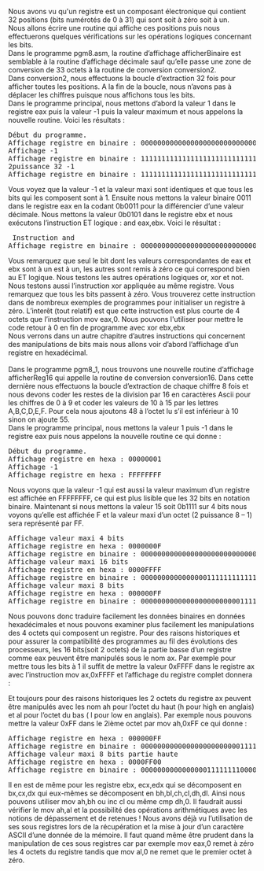 Nous avons vu qu'un registre est un composant électronique qui contient 32 positions (bits numérotés de 0 à 31) qui sont soit à zéro soit à un.<br>
Nous allons écrire une routine qui affiche ces positions puis nous effectuerons quelques vérifications sur les opérations logiques concernant les bits.<br>
Dans le programme pgm8.asm, la routine d’affichage afficherBinaire est semblable à la routine d’affichage décimale sauf qu’elle passe une zone de conversion de 33 octets à la routine de conversion conversion2.<br>
Dans conversion2, nous effectuons la boucle d’extraction 32 fois pour afficher toutes les positions. A la fin de la boucle, nous n’avons pas à déplacer les chiffres puisque nous affichons tous les bits.<br>
Dans le programme principal, nous mettons d’abord la valeur 1 dans le registre eax puis la valeur -1 puis la valeur maximum et nous appelons la nouvelle routine. Voici les résultats :
<pre>
Début du programme.
Affichage registre en binaire : 00000000000000000000000000000001
Affichage -1
Affichage registre en binaire : 11111111111111111111111111111111
2puissance 32 -1
Affichage registre en binaire : 11111111111111111111111111111111
</pre>
Vous voyez que la valeur -1 et la valeur maxi sont identiques et que tous les bits qui les composent sont à 1.
Ensuite nous mettons la valeur binaire 0011 dans le registre eax en la codant 0b0011 pour la différencier d’une valeur décimale. Nous mettons la valeur 0b0101 dans le registre ebx et nous exécutons l’instruction  ET logique : and eax,ebx. Voici le résultat :
<pre>
 Instruction and
Affichage registre en binaire : 00000000000000000000000000000001
</pre>
Vous remarquez que seul le bit dont les valeurs correspondantes de eax et ebx sont à un est à un, les autres sont remis à zéro ce qui correspond bien au ET logique. Nous testons les autres opérations logiques or, xor et not. <br>
Nous testons aussi l’instruction xor appliquée au même registre. Vous remarquez que tous les bits passent à zéro. Vous trouverez cette instruction dans de nombreux exemples de programmes pour initialiser un registre à zéro. L’interêt (tout relatif) est que cette instruction est plus courte de 4 octets que l’instruction mov eax,0. Nous pouvons l'utiliser pour mettre le code retour à 0 en fin de programme avec xor ebx,ebx<br>
Nous verrons dans un autre chapitre d’autres instructions qui concernent des manipulations de bits mais nous allons voir d’abord l’affichage d’un registre en hexadécimal.<br><br>
Dans le programme pgm8_1, nous trouvons une nouvelle routine d’affichage afficherReg16 qui appelle la routine de conversion conversion16. Dans cette dernière nous effectuons la boucle d’extraction de chaque chiffre 8 fois et nous devons coder les restes de la division par 16 en caractères Ascii pour les chiffres de 0 à 9 et coder les valeurs de 10 à 15 par les lettres A,B,C,D,E,F. Pour cela nous ajoutons 48 à l’octet lu s’il est inférieur à 10 sinon on ajoute 55. <br>
Dans le programme principal, nous mettons la valeur 1 puis -1 dans le registre eax puis nous appelons la nouvelle routine ce qui donne :
<pre>
Début du programme.
Affichage registre en hexa : 00000001
Affichage -1
Affichage registre en hexa : FFFFFFFF
</pre>
Nous voyons que la valeur -1 qui est aussi la valeur maximum d’un registre est affichée en FFFFFFFF, ce qui est plus lisible que les 32 bits en notation binaire. Maintenant si nous mettons la valeur 15 soit 0b1111 sur 4 bits nous voyons qu’elle est affichée F et la valeur maxi d’un octet (2 puissance 8 – 1) sera représenté par FF. <br>
<pre>
Affichage valeur maxi 4 bits
Affichage registre en hexa : 0000000F
Affichage registre en binaire : 00000000000000000000000000001111
Affichage valeur maxi 16 bits
Affichage registre en hexa : 0000FFFF
Affichage registre en binaire : 00000000000000001111111111111111
Affichage valeur maxi 8 bits
Affichage registre en hexa : 000000FF
Affichage registre en binaire : 00000000000000000000000011111111
</pre>
Nous pouvons donc traduire facilement les données binaires en données hexadécimales et nous pouvons examiner plus facilement les manipulations des 4 octets qui composent un registre. Pour des raisons historiques et pour assurer la compatibilité des programmes au fil des évolutions des processeurs, les 16 bits(soit 2 octets) de la partie basse d’un  registre comme eax peuvent être manipulés sous le nom ax. Par exemple pour mettre tous les bits à 1 il suffit de mettre la valeur 0xFFFF dans le registre ax avec l’instruction mov ax,0xFFFF et l’affichage du registre complet donnera :


Et toujours pour des raisons historiques les 2 octets du registre ax peuvent être manipulés avec les nom ah pour l’octet du haut (h pour high en anglais) et al pour l’octet du bas ( l pour low en anglais). Par exemple nous pouvons mettre la valeur 0xFF dans le 2ième octet par mov ah,0xFF ce qui donne :
<pre>
Affichage registre en hexa : 000000FF
Affichage registre en binaire : 00000000000000000000000011111111
Affichage valeur maxi 8 bits partie haute
Affichage registre en hexa : 0000FF00
Affichage registre en binaire : 00000000000000001111111100000000
</pre>
Il en est de même pour les registre ebx, ecx,edx qui se décomposent en bx,cx,dx qui eux-mêmes se décomposent en bh,bl,ch,cl,dh,dl. Ainsi nous pouvons  utiliser mov ah,bh ou inc cl ou même cmp dh,0. 
Il faudrait aussi vérifier le mov ah,al et la possibilité des opérations arithmétiques avec les notions de dépassement et de retenues !
Nous avons déjà vu l’utilisation de ses sous registres lors de la récupération et la mise à jour d’un caractère ASCII d’une donnée de la mémoire.
Il faut quand même être prudent dans la manipulation de ces sous registres car par exemple mov eax,0 remet à zéro les 4 octets du registre tandis que mov al,0 ne remet que le premier octet à zéro.


